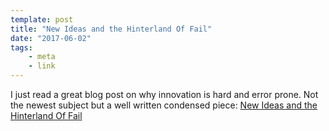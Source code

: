 ```yaml
---
template: post
title: "New Ideas and the Hinterland Of Fail"
date: "2017-06-02"
tags:
    - meta
    - link
---
```


I just read a great blog post on why innovation is hard and error prone.
Not the newest subject but a well written condensed piece: [New Ideas and
the Hinterland Of Fail][1]

[1]: http://www.gamasutra.com/blogs/JonathanBrown/20100322/4747/New_Ideas_and_the_Hinterland_Of_Fail.php
